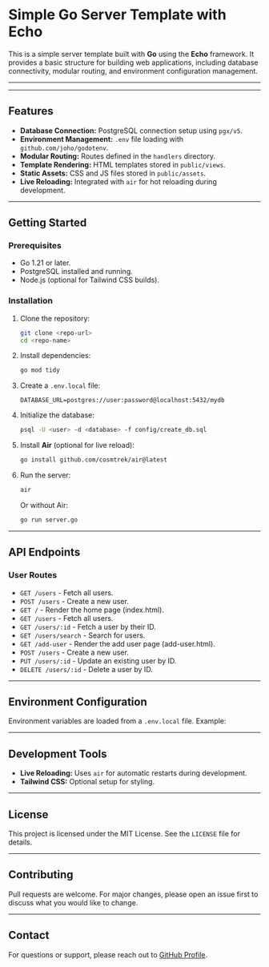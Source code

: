 # Simple Go Server Template with Echo

This is a simple server template built with **Go** using the **Echo** framework. It provides a basic structure for building web applications, including database connectivity, modular routing, and environment configuration management.

---

---

## **Features**

- **Database Connection:** PostgreSQL connection setup using `pgx/v5`.
- **Environment Management:** `.env` file loading with `github.com/joho/godotenv`.
- **Modular Routing:** Routes defined in the `handlers` directory.
- **Template Rendering:** HTML templates stored in `public/views`.
- **Static Assets:** CSS and JS files stored in `public/assets`.
- **Live Reloading:** Integrated with `air` for hot reloading during development.

---

## **Getting Started**

### **Prerequisites**

- Go 1.21 or later.
- PostgreSQL installed and running.
- Node.js (optional for Tailwind CSS builds).

### **Installation**

1. Clone the repository:

   ```bash
   git clone <repo-url>
   cd <repo-name>
   ```

2. Install dependencies:

   ```bash
   go mod tidy
   ```

3. Create a `.env.local` file:

   ```
   DATABASE_URL=postgres://user:password@localhost:5432/mydb
   ```

4. Initialize the database:

   ```bash
   psql -U <user> -d <database> -f config/create_db.sql
   ```

5. Install **Air** (optional for live reload):

   ```bash
   go install github.com/cosmtrek/air@latest
   ```

6. Run the server:
   ```bash
   air
   ```
   Or without Air:
   ```bash
   go run server.go
   ```

---

## **API Endpoints**

### **User Routes**

- `GET /users` - Fetch all users.
- `POST /users` - Create a new user.
- `GET /` - Render the home page (index.html).
- `GET /users` - Fetch all users.
- `GET /users/:id` - Fetch a user by their ID.
- `GET /users/search` - Search for users.
- `GET /add-user` - Render the add user page (add-user.html).
- `POST /users` - Create a new user.
- `PUT /users/:id` - Update an existing user by ID.
- `DELETE /users/:id` - Delete a user by ID.

---

## **Environment Configuration**

Environment variables are loaded from a `.env.local` file. Example:

---

## **Development Tools**

- **Live Reloading:** Uses `air` for automatic restarts during development.
- **Tailwind CSS:** Optional setup for styling.

---

## **License**

This project is licensed under the MIT License. See the `LICENSE` file for details.

---

## **Contributing**

Pull requests are welcome. For major changes, please open an issue first to discuss what you would like to change.

---

## **Contact**

For questions or support, please reach out to [GitHub Profile](https://github.com/soufi-ma).
